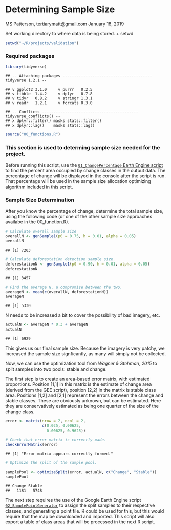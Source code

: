 Determining Sample Size
================
MS Patterson, <tertiarymatt@gmail.com>
January 18, 2019

Set working directory to where data is being stored. + setwd

``` r
setwd("~/R/projects/validation")
```

### Required packages

``` r
library(tidyverse)
```

    ## -- Attaching packages --------------------------------------- tidyverse 1.2.1 --

    ## v ggplot2 3.1.0     v purrr   0.2.5
    ## v tibble  1.4.2     v dplyr   0.7.8
    ## v tidyr   0.8.2     v stringr 1.3.1
    ## v readr   1.2.1     v forcats 0.3.0

    ## -- Conflicts ------------------------------------------ tidyverse_conflicts() --
    ## x dplyr::filter() masks stats::filter()
    ## x dplyr::lag()    masks stats::lag()

``` r
source("00_functions.R")
```

### This section is used to determing sample size needed for the project.

Before running this script, use the [`01_ChangePercentage` Earth Engine script](https://code.earthengine.google.com/146c6bba7eb1d1225caa9ff01fbb3d82) to find the percent area occupied by change classes in the output data. The percentage of change will be displayed in the console after the script is run. That percentage will be used in the sample size allocation optimizing algorithm included in this script.

### Sample Size Determination

After you know the percentage of change, determine the total sample size, using the following code (or one of the other sample size approaches availabe in the 00\_function.R).

``` r
# Calculate overall sample size
overallN <- genSample1(p0 = 0.75, h = 0.01, alpha = 0.05)
overallN
```

    ## [1] 7203

``` r
# Calculate deforestation detection sample size. 
deforestationN <- genSample1(p0 = 0.90, h = 0.01, alpha = 0.05)
deforestationN
```

    ## [1] 3457

``` r
# Find the average N, a compromise between the two. 
averageN <- mean(c(overallN, deforestationN))
averageN
```

    ## [1] 5330

N needs to be increased a bit to cover the possibility of bad imagery, etc.

``` r
actualN <- averageN * 0.3 + averageN
actualN
```

    ## [1] 6929

This gives us our final sample size. Because the imagery is very patchy, we increased the sample size signficantly, as many will simply not be collected.

Now, we can use the optimization tool from *Wagner & Stehman, 2015* to split samples into two pools: stable and change.

The first step is to create an area-based error matrix, with estimated proportions. Position \[1,1\] in this matrix is the estimate of change area (derived from the GEE script), position \[2,2\] in the matrix is stable class area. Positions \[1,2\] and \[2,1\] represent the errors between the change and stable classes. These are obviously unknown, but can be estimated. Here they are conservatively estimated as being one quarter of the size of the change class.

``` r
error <- matrix(nrow = 2, ncol = 2, 
                c(0.025, 0.00625, 
                  0.00625, 0.9625))

# Check that error matrix is correctly made. 
checkErrorMatrix(error)
```

    ## [1] "Error matrix appears correctly formed."

``` r
# Optimize the split of the sample pool. 

samplePool <- optimizeSplit(error, actualN, c("Change", "Stable"))
samplePool
```

    ## Change Stable 
    ##   1181   5748

The next step requires the use of the Google Earth Engine script [`02_SamplePointGenerator`](https://code.earthengine.google.com/1956011f22c68fe97802f62e4819de76) to assign the split samples to their respective classes, and generating a point file. R could be used for this, but this would require that the map be downloaded and imported. This script will also export a table of class areas that will be processed in the next R script.
